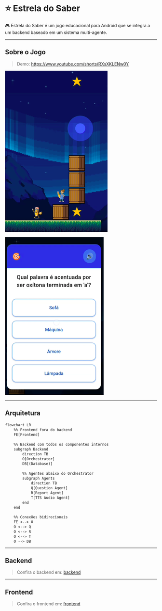 #  ⭐ Estrela do Saber

🎮 Estrela do Saber é um jogo educacional para Android que se integra a um backend baseado em um sistema multi-agente.

---
## Sobre o Jogo

> Demo: https://www.youtube.com/shorts/RXsXKLENw0Y

![alt text](assets/image.png)

![alt text](assets/image02.png)

---
## Arquitetura

```mermaid
flowchart LR
    %% Frontend fora do backend
    FE[Frontend]

    %% Backend com todos os componentes internos
    subgraph Backend
        direction TB
        O[Orchestrator]
        DB[(Database)]

        %% Agentes abaixo do Orchestrator
        subgraph Agents
            direction TB
            Q[Question Agent]
            R[Report Agent]
            T[TTS Audio Agent]
        end
    end

    %% Conexões bidirecionais
    FE <--> O
    O <--> Q
    O <--> R
    O <--> T
    O --> DB

```

---
## Backend

> Confira o backend em: [backend](backend/README.md)

---
## Frontend

> Confira o frontend em: [frontend](frontend/README.md)
